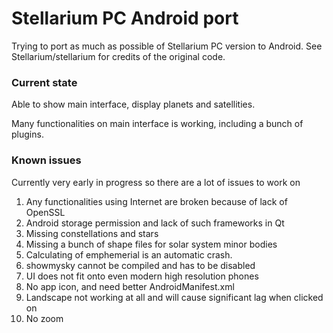 # Stellarium PC Android port
Trying to port as much as possible of Stellarium PC version to Android. See Stellarium/stellarium for credits of the original code.

### Current state
Able to show main interface, display planets and satellities.

Many functionalities on main interface is working, including a bunch of plugins.


### Known issues
Currently very early in progress so there are a lot of issues to work on

1. Any functionalities using Internet are broken because of lack of OpenSSL
2. Android storage permission and lack of such frameworks in Qt
3. Missing constellations and stars
4. Missing a bunch of shape files for solar system minor bodies
5. Calculating of emphemerial is an automatic crash.
6. showmysky cannot be compiled and has to be disabled
7. UI does not fit onto even modern high resolution phones
8. No app icon, and need better AndroidManifest.xml
9. Landscape not working at all and will cause significant lag when clicked on
10. No zoom
